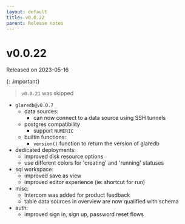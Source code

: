 ```yaml
---
layout: default
title: v0.0.22
parent: Release notes
---
```


<!-- markdownlint-disable title-case-style -->

# v0.0.22

Released on 2023-05-16

{: .important}

> `v0.0.21` was skipped

<!-- markdownlint-enable title-case-style -->

- `glaredb@v0.0.7`
  - data sources:
    - can now connect to a data source using SSH tunnels
  - postgres compatibility
    - support `NUMERIC`
  - builtin functions:
    - `version()` function to return the version of glaredb
- dedicated deployments:
  - improved disk resource options
  - use different colors for 'creating' and 'running' statuses
- sql workspace:
  - improved save as view
  - improved editor experience (ie: shortcut for run)
- misc:
  - Intercom was added for product feedback
  - table data sources in overview are now qualified with schema
- auth:
  - improved sign in, sign up, password reset flows
